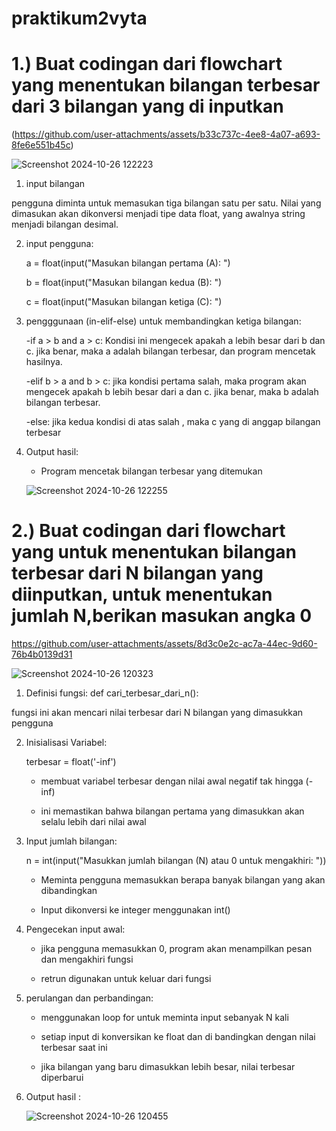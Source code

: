 # praktikum2vyta
# 1.) Buat codingan dari flowchart yang menentukan bilangan terbesar dari 3 bilangan yang di inputkan  
(https://github.com/user-attachments/assets/b33c737c-4ee8-4a07-a693-8fe6e551b45c)

![Screenshot 2024-10-26 122223](https://github.com/user-attachments/assets/4b460ad0-908a-47d6-be3b-34154c45121e)

1. input bilangan

pengguna diminta untuk memasukan tiga bilangan satu per satu. Nilai yang dimasukan akan dikonversi menjadi tipe data float, yang awalnya string menjadi bilangan desimal.

2. input pengguna:

   a = float(input("Masukan bilangan pertama (A): ")
   
   b = float(input("Masukan bilangan kedua (B): ")
   
   c = float(input("Masukan bilangan ketiga (C): ")
   
4. pengggunaan (in-elif-else) untuk membandingkan ketiga bilangan:

   -if a > b and a > c: Kondisi ini mengecek apakah a lebih besar dari b dan c. jika benar, maka a adalah bilangan terbesar, dan program mencetak hasilnya.

   -elif b > a and b > c: jika kondisi pertama salah, maka program akan mengecek apakah b lebih besar dari a dan c. jika benar, maka b adalah bilangan terbesar.

   -else: jika kedua kondisi di atas salah , maka c yang di anggap bilangan terbesar

5. Output hasil:

    - Program mencetak bilangan terbesar yang ditemukan
      
   ![Screenshot 2024-10-26 122255](https://github.com/user-attachments/assets/c203a7db-8a55-4f18-acc7-811d5a2dc785)

# 2.) Buat codingan dari flowchart yang untuk menentukan bilangan terbesar dari N bilangan yang diinputkan, untuk menentukan jumlah N,berikan masukan angka 0 
https://github.com/user-attachments/assets/8d3c0e2c-ac7a-44ec-9d60-76b4b0139d31

![Screenshot 2024-10-26 120323](https://github.com/user-attachments/assets/b199916e-b5cd-43a1-a0d8-81c90d48c533)


1. Definisi fungsi: def cari_terbesar_dari_n():
   
fungsi ini akan mencari nilai terbesar dari N bilangan yang dimasukkan pengguna

2. Inisialisasi Variabel:

   terbesar = float('-inf')

   - membuat variabel terbesar dengan nilai awal negatif tak hingga (-inf)
     
   - ini memastikan bahwa bilangan pertama yang dimasukkan akan selalu lebih dari nilai awal
  
3. Input jumlah bilangan:

   n = int(input("Masukkan jumlah bilangan (N) atau 0 untuk mengakhiri: "))

   - Meminta pengguna memasukkan berapa banyak bilangan yang akan dibandingkan
     
   - Input dikonversi ke integer menggunakan int()

4. Pengecekan input awal:

    - jika pengguna memasukkan 0, program akan menampilkan pesan dan mengakhiri fungsi
      
    - retrun digunakan untuk keluar dari fungsi

5. perulangan dan perbandingan:

    - menggunakan loop for untuk meminta input sebanyak N kali
      
    - setiap input di konversikan ke float dan di bandingkan dengan nilai terbesar saat ini
      
    - jika bilangan yang baru dimasukkan lebih besar, nilai terbesar diperbarui

7. Output hasil :

   ![Screenshot 2024-10-26 120455](https://github.com/user-attachments/assets/de61d1e6-9b40-4c57-9164-028d100bf1f1)


      












   
